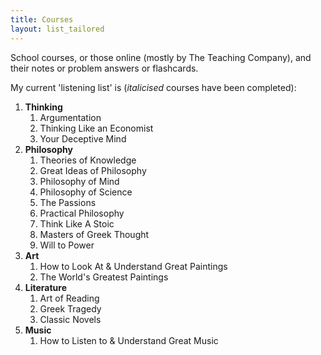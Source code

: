 ```yaml
---
title: Courses
layout: list_tailored
---
```


School courses, or those online (mostly by The Teaching Company), and their notes or problem answers or flashcards.

My current 'listening list' is (*italicised* courses have been completed):

1. **Thinking**
   1. Argumentation
   2. Thinking Like an Economist 
   3. Your Deceptive Mind 
2. **Philosophy**
   1. Theories of Knowledge
   2. Great Ideas of Philosophy 
   3. Philosophy of Mind 
   4. Philosophy of Science
   5. The Passions 
   6. Practical Philosophy
   7. Think Like A Stoic
   8. Masters of Greek Thought
   9. Will to Power 
3. **Art**
   1. How to Look At & Understand Great Paintings
   2. The World's Greatest Paintings
4. **Literature**
   1. Art of Reading
   2. Greek Tragedy
   3. Classic Novels
5. **Music**
   1. How to Listen to & Understand Great Music